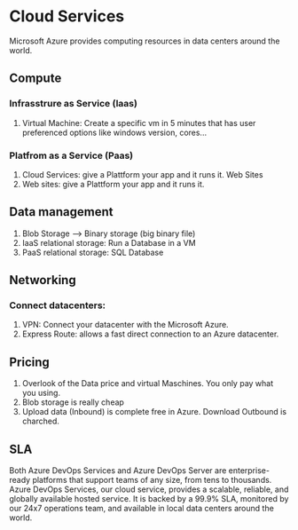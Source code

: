 # Cloud Services

Microsoft Azure provides computing resources in data centers around the world.

## Compute

### Infrasstrure as Service (laas)
1. Virtual Machine: Create a specific vm in 5 minutes that has user preferenced options like windows version, cores...

### Platfrom as a Service (Paas) 
1. Cloud Services: give a Plattform your app and it runs it.
Web Sites
2. Web sites: give a Plattform your app and it runs it.

## Data management

1. Blob Storage --> Binary storage (big binary file)
2. IaaS relational storage: Run a Database in a VM
3. PaaS relational storage: SQL Database

## Networking

### Connect datacenters:
1. VPN: Connect your datacenter with the Microsoft Azure.
2. Express Route: allows a fast direct connection to an Azure datacenter.

## Pricing

1. Overlook of the Data price and virtual Maschines. You only pay what you using. 
2. Blob storage is really cheap
3. Upload data (Inbound) is complete free in Azure. Download Outbound is charched.

## SLA

Both Azure DevOps Services and Azure DevOps Server are enterprise-ready platforms that support teams of any size, from tens to thousands. Azure DevOps Services, our cloud service, provides a scalable, reliable, and globally available hosted service. It is backed by a 99.9% SLA, monitored by our 24x7 operations team, and available in local data centers around the world.